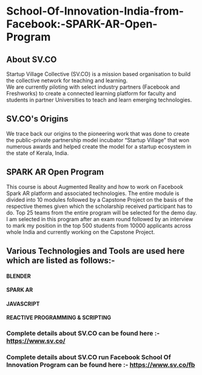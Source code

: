 # School-Of-Innovation-India-from-Facebook:-SPARK-AR-Open-Program    
      
      
## About SV.CO

Startup Village Collective (SV.CO) is a mission based organisation to build the collective network for teaching and learning.  
We are currently piloting with select industry partners (Facebook and Freshworks) to create a connected learning platform for faculty and students in partner Universities to teach and learn emerging technologies.

## SV.CO's Origins  
  
We trace back our origins to the pioneering work that was done to create the public-private partnership model incubator “Startup Village” that won numerous awards and helped create the model for a startup ecosystem in the state of Kerala, India.

## SPARK AR Open Program
  
This course is about Augmented Reality and how to work on Facebook Spark AR platform and associated technologies. The entire module is divided into 10 modules followed by a Capstone Project on the basis of the respective themes given which the scholarship received participant has to do. Top 25 teams from the entire program will be selected for the demo day. I am selected in this program after an exam round followed by an interview to mark my position in the top 500 students from 10000 applicants across whole India and currently working on the Capstone Project.

## Various Technologies and Tools are used here which are listed as follows:-  
#### BLENDER  
#### SPARK AR      
#### JAVASCRIPT  
#### REACTIVE PROGRAMMING & SCRIPTING


### Complete details about SV.CO can be found here :- https://www.sv.co/
### Complete details about SV.CO run Facebook School Of Innovation Program can be found here :- https://www.sv.co/fb

